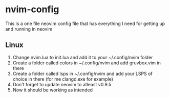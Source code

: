 # nvim-config
This is a one file neovim config file that has everything I need for getting up and running in neovim

## Linux
1. Change nvim.lua to init.lua and add it to your ~/.config/nvim folder
2. Create a folder called colors in ~/.config/nvim and add gruvbox.vim in there
3. Create a folder called lsps in ~/.config/nvim and add your LSPS of choice in there (for me clangd.exe for example)
4. Don't forget to update neovim to atleast v0.9.5
5. Now it should be working as intended
